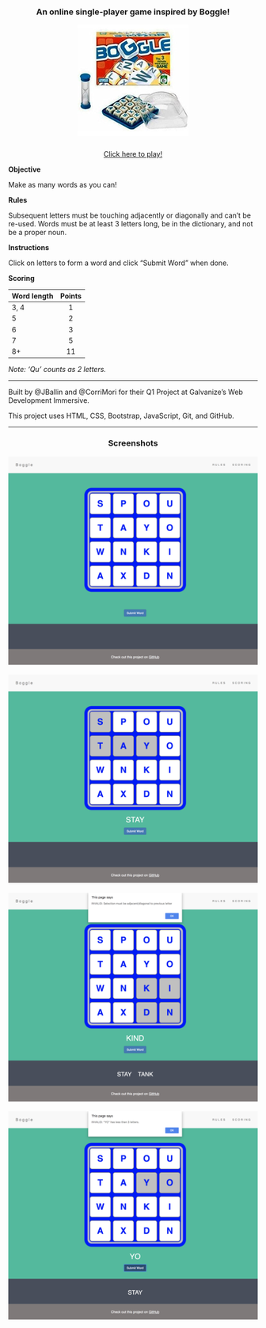<h3 align="center">An online single-player game inspired by Boggle!</h3>

<div align="center" style="margin-bottom: 25px"><img width='225px' alt="original boggle board game" src="assets/images/Boggle-Box.jpg"/></div>

<p align="center"><a href="https://jballin.github.io/boggle/">Click here to play!</a></p>

**Objective**

Make as many words as you can!

**Rules**

Subsequent letters must be touching adjacently or diagonally and can’t be re-used. Words must be at least 3 letters long, be in the dictionary, and not be a proper noun.

**Instructions**

Click on letters to form a word and click “Submit Word” when done.

**Scoring**

| Word length   | Points        |
| ------------- |:-------------:|
| 3, 4          | 1             |
| 5             | 2             |
| 6             | 3             |
| 7             | 5             |
| 8+            | 11            |

*Note: ‘Qu’ counts as 2 letters.*

---

Built by @JBallin and @CorriMori for their Q1 Project at Galvanize’s Web Development Immersive.

This project uses HTML, CSS, Bootstrap, JavaScript, Git, and GitHub.

---

<h3 align="center">Screenshots</h3>

<div align="center">
  <img src="assets/images/start.png"/>
  <br></br>
  <img src="assets/images/letter-selection.png"/>
  <br></br>
  <img src="assets/images/invalid-adjacent.png"/>
  <br></br>
  <img src="assets/images/invalid-under-3.png"/>
</div>
